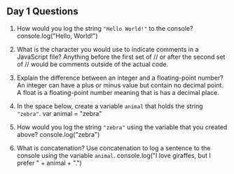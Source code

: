 ## Day 1 Questions

1. How would you log the string `"Hello World!"` to the console?
console.log("Hello, World!")

1. What is the character you would use to indicate comments in a JavaScript file?
Anything before the first set of // or after the second set of // would be comments outside of the actual code.

1. Explain the difference between an integer and a floating-point number? An integer can have a plus or minus value but contain no decimal point. A float is a floating-point number meaning that is has a decimal place.

1. In the space below, create a variable `animal` that holds the string `"zebra"`.
var animal = "zebra"

1. How would you log the string `"zebra"` using the variable that you created above?
console.log("zebra")

1. What is concatenation? Use concatenation to log a sentence to the console using the variable `animal`.
console.log("I love giraffes, but I prefer " + animal + ".")
